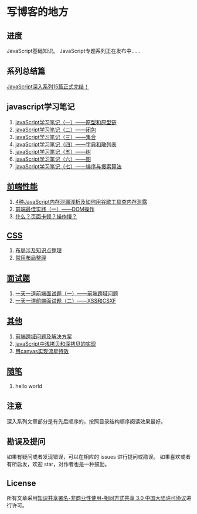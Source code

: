 # 写博客的地方
## 进度
JavaScript基础知识。
JavaScript专题系列正在发布中……
## 系列总结篇
[JavaScript深入系列15篇正式完结！](https://github.com/mqyqingfeng/Blog/issues/17)
## javascript学习笔记
1. [javaScript学习笔记（一）——原型和原型链](./javascript/原型与原型链.md)
2. [javaScript学习笔记（二）——闭包](./javascript/闭包.md)
3. [javaScript学习笔记（三）——集合](https://github.com/wengjq/Blog/issues/6)
4. [javaScript学习笔记（四）——字典和散列表](https://github.com/wengjq/Blog/issues/7)
5. [javaScript学习笔记（五）——树](https://github.com/wengjq/Blog/issues/8)
6. [javaScript学习笔记（六）——图](https://github.com/wengjq/Blog/issues/9)
7. [javaScript学习笔记（七）——排序与搜索算法](https://github.com/wengjq/Blog/issues/10)

## [前端性能]()
1. [4种JavaScript内存泄漏浅析及如何用谷歌工具查内存泄露](https://github.com/wengjq/Blog/issues/1)
2. [前端最佳实践（一）——DOM操作](https://github.com/wengjq/Blog/issues/14)
3. [什么？页面卡顿？操作慢？](https://github.com/wengjq/Blog/issues/15)

## [CSS]()
1. [布局涉及知识点整理](./css/CSS布局相关知识整理.md)
2. [常用布局整理](https://github.com/wengjq/Blog/issues/13)

## [面试题]()
1. [一天一道前端面试题（一）——前端跨域问题](./interview/一天一道前端面试题（一）.md)
1. [一天一道前端面试题（二）——XSS和CSXF](./interview/一天一道前端面试题（二）.md)

## [其他]()
1. [前端跨域问题及解决方案](https://github.com/wengjq/Blog/issues/2)
2. [javaScript中浅拷贝和深拷贝的实现](https://github.com/wengjq/Blog/issues/3)
3. [用canvas实现流星特效](https://github.com/wengjq/Blog/issues/11)
## [随笔]()
1. hello world
## 注意
深入系列文章部分是有先后顺序的，按照目录结构顺序阅读效果最好。
## 勘误及提问
如果有疑问或者发现错误，可以在相应的 issues 进行提问或勘误。
如果喜欢或者有所启发，欢迎 star，对作者也是一种鼓励。
## License
所有文章采用[知识共享署名-非商业性使用-相同方式共享 3.0 中国大陆许可协议](http://creativecommons.org/licenses/by-nc-sa/3.0/cn/)进行许可。